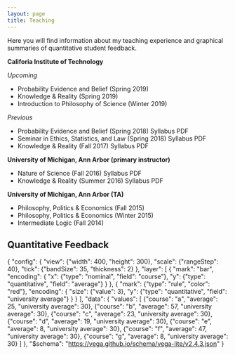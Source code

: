 ```yaml
---
layout: page
title: Teaching
---
```


Here you will find information about my teaching experience and graphical summaries of quantitative student feedback.

**Califoria Institute of Technology**

_Upcoming_

  * Probability Evidence and Belief (Spring 2019) 
  * Knowledge & Reality (Spring 2019) 
  * Introduction to Philosophy of Science (Winter 2019) 

_Previous_ 

  * Probability Evidence and Belief (Spring 2018) Syllabus PDF 
  * Seminar in Ethics, Statistics, and Law (Spring 2018) Syllabus PDF 
  * Knowledge & Reality (Fall 2017) Syllabus PDF 

**University of Michigan, Ann Arbor (primary instructor)**

  * Nature of Science (Fall 2016) Syllabus PDF
  * Knowledge & Reality (Summer 2016) Syllabus PDF 

**University of Michigan, Ann Arbor (TA)**

  * Philosophy, Politics & Economics (Fall 2015)
  * Philosophy, Politics & Economics (Winter 2015) 
  * Intermediate Logic (Fall 2014)

## Quantitative Feedback
{
  "config": {
    "view": {"width": 400, "height": 300},
    "scale": {"rangeStep": 40},
    "tick": {"bandSize": 35, "thickness": 2}
  },
  "layer": [
    {
      "mark": "bar",
      "encoding": {
        "x": {"type": "nominal", "field": "course"},
        "y": {"type": "quantitative", "field": "average"}
      }
    },
    {
      "mark": {"type": "rule", "color": "red"},
      "encoding": {
        "size": {"value": 3},
        "y": {"type": "quantitative", "field": "university average"}
      }
    }
  ],
  "data": {
    "values": [
      {"course": "a", "average": 25, "university average": 30},
      {"course": "b", "average": 57, "university average": 30},
      {"course": "c", "average": 23, "university average": 30},
      {"course": "d", "average": 19, "university average": 30},
      {"course": "e", "average": 8, "university average": 30},
      {"course": "f", "average": 47, "university average": 30},
      {"course": "g", "average": 8, "university average": 30}
    ]
  },
  "$schema": "https://vega.github.io/schema/vega-lite/v2.4.3.json"
}
